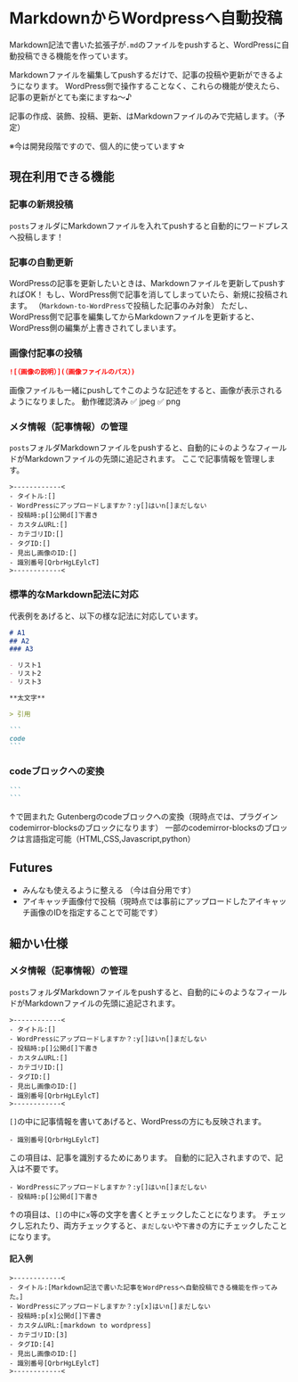 <link href="/your-path-to-fontawesome/css/fontawesome.css" rel="stylesheet">

# <i class="fas fa-cat"></i>MarkdownからWordpressへ自動投稿
Markdown記法で書いた拡張子が`.md`のファイルをpushすると、WordPressに自動投稿できる機能を作っています。  

Markdownファイルを編集してpushするだけで、記事の投稿や更新ができるようになります。
WordPress側で操作することなく、これらの機能が使えたら、記事の更新がとても楽にますね～♪

記事の作成、装飾、投稿、更新、はMarkdownファイルのみで完結します。（予定）

※今は開発段階ですので、個人的に使っています☆

## 現在利用できる機能
### 記事の新規投稿
`posts`フォルダにMarkdownファイルを入れてpushすると自動的にワードプレスへ投稿します！

### 記事の自動更新
WordPressの記事を更新したいときは、Markdownファイルを更新してpushすればOK！
もし、WordPress側で記事を消してしまっていたら、新規に投稿されます。
（`Markdown-to-WordPress`で投稿した記事のみ対象）
ただし、WordPress側で記事を編集してからMarkdownファイルを更新すると、WordPress側の編集が上書きされてしまいます。


### 画像付記事の投稿
```markdown
![（画像の説明）](（画像ファイルのパス）)
```
画像ファイルも一緒にpushして↑このような記述をすると、画像が表示されるようになりました。
動作確認済み  ✅ jpeg ✅ png


### メタ情報（記事情報）の管理
`posts`フォルダMarkdownファイルをpushすると、自動的に↓のようなフィールドがMarkdownファイルの先頭に追記されます。
ここで記事情報を管理します。
```
>------------<
- タイトル:[]
- WordPressにアップロードしますか？:y[]はいn[]まだしない
- 投稿時:p[]公開d[]下書き
- カスタムURL:[]
- カテゴリID:[]
- タグID:[]
- 見出し画像のID:[]
- 識別番号[QrbrHgLEylcT]
>------------<
```

### 標準的なMarkdown記法に対応
代表例をあげると、以下の様な記法に対応しています。
~~~markdown
# A1
## A2
### A3

- リスト1
- リスト2
- リスト3

**太文字**

> 引用

```
code
```
~~~

### codeブロックへの変換
~~~markdown
```
```
~~~
↑で囲まれた
Gutenbergのcodeブロックへの変換（現時点では、プラグインcodemirror-blocksのブロックになります）
一部のcodemirror-blocksのブロックは言語指定可能（HTML,CSS,Javascript,python）



## Futures
- みんなも使えるように整える  （今は自分用です）
- アイキャッチ画像付で投稿（現時点では事前にアップロードしたアイキャッチ画像のIDを指定することで可能です）

## 細かい仕様
### メタ情報（記事情報）の管理
`posts`フォルダMarkdownファイルをpushすると、自動的に↓のようなフィールドがMarkdownファイルの先頭に追記されます。
```
>------------<
- タイトル:[]
- WordPressにアップロードしますか？:y[]はいn[]まだしない
- 投稿時:p[]公開d[]下書き
- カスタムURL:[]
- カテゴリID:[]
- タグID:[]
- 見出し画像のID:[]
- 識別番号[QrbrHgLEylcT]
>------------<
```
`[]`の中に記事情報を書いてあげると、WordPressの方にも反映されます。

```
- 識別番号[QrbrHgLEylcT]
```
この項目は、記事を識別するためにあります。
自動的に記入されますので、記入は不要です。

```
- WordPressにアップロードしますか？:y[]はいn[]まだしない
- 投稿時:p[]公開d[]下書き

```

↑の項目は、`[]`の中に`x`等の文字を書くとチェックしたことになります。
チェックし忘れたり、両方チェックすると、`まだしない`や`下書き`の方にチェックしたことになります。

#### 記入例
```
>------------<
- タイトル:[Markdown記法で書いた記事をWordPressへ自動投稿できる機能を作ってみた。]
- WordPressにアップロードしますか？:y[x]はいn[]まだしない
- 投稿時:p[x]公開d[]下書き
- カスタムURL:[markdown to wordpress]
- カテゴリID:[3]
- タグID:[4]
- 見出し画像のID:[]
- 識別番号[QrbrHgLEylcT]
>------------<
```
